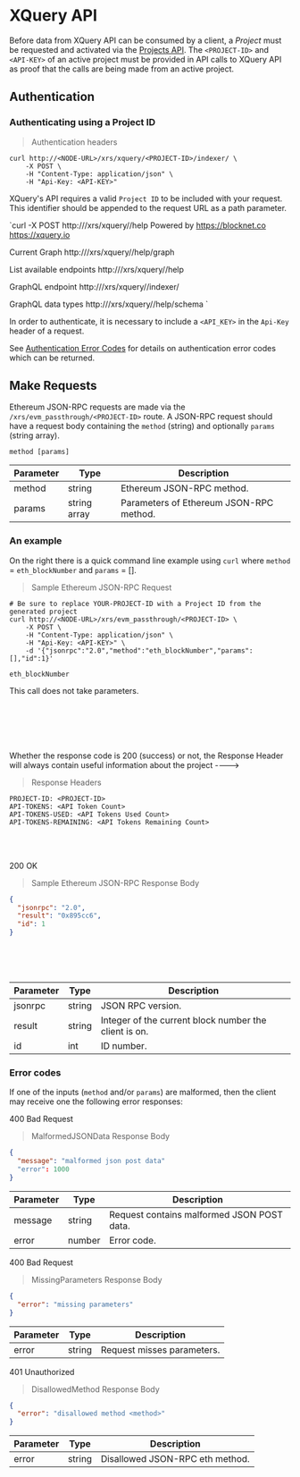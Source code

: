 # XQuery API

Before data from XQuery API can be consumed by a client, a *Project* must be
requested and activated via the [Projects API](/#projects-api-xquery-hydra). The `<PROJECT-ID>` and `<API-KEY>` of
an active project must be provided in API calls to XQuery API
as proof that the calls are being made from an active project.

## Authentication
### Authenticating using a Project ID

> Authentication headers

```shell
curl http://<NODE-URL>/xrs/xquery/<PROJECT-ID>/indexer/ \
    -X POST \
    -H "Content-Type: application/json" \
    -H "Api-Key: <API-KEY>" 
```

XQuery's API requires a valid `Project ID` to be included with your request. This identifier should be appended to the request URL as a path parameter.

`curl -X POST http://<NODE-URL>/xrs/xquery/<PROJECT-ID>/help
Powered by
	https://blocknet.co
	https://xquery.io

Current Graph
	http://<NODE-URL>/xrs/xquery/<PROJECT-ID>/help/graph

List available endpoints
	http://<NODE-URL>/xrs/xquery/<PROJECT-ID>/help

GraphQL endpoint
	http://<NODE-URL>/xrs/xquery/<PROJECT-ID>/indexer/

GraphQL data types
	http://<NODE-URL>/xrs/xquery/<PROJECT-ID>/help/schema
`


In order to authenticate, it is necessary to include a `<API_KEY>` in the `Api-Key` header of a request.

See [Authentication Error Codes](/#authentication-error-codes) for
details on authentication error codes which can be returned. 

## Make Requests
Ethereum JSON-RPC requests are made via the `/xrs/evm_passthrough/<PROJECT-ID>` route. A JSON-RPC request should have a request body containing the `method` (string) and optionally `params` (string array).

<code class="api-call">method [params]</code>

Parameter       | Type    | Description
----------------|---------|-------------
method       | string | Ethereum JSON-RPC method.
params        | string array | Parameters of Ethereum JSON-RPC method.
### An example
On the right there is a quick command line example using `curl` where `method` = `eth_blockNumber` and `params` = [].

> Sample Ethereum JSON-RPC Request

```shell
# Be sure to replace YOUR-PROJECT-ID with a Project ID from the generated project
curl http://<NODE-URL>/xrs/evm_passthrough/<PROJECT-ID> \
    -X POST \
    -H "Content-Type: application/json" \
    -H "Api-Key: <API-KEY>" \
    -d '{"jsonrpc":"2.0","method":"eth_blockNumber","params": [],"id":1}'
```

<code class="api-call">eth_blockNumber</code>

This call does not take parameters.

<br><br><br><br><br>
Whether the response code is 200 (success) or not, the Response Header
will always contain useful information about the project ---->
>  Response Headers

```shell
PROJECT-ID: <PROJECT-ID>
API-TOKENS: <API Token Count>
API-TOKENS-USED: <API Tokens Used Count>
API-TOKENS-REMAINING: <API Tokens Remaining Count>
```
<br><br>
<aside class="success">
200 OK
</aside>

> Sample Ethereum JSON-RPC Response Body

```json
{
  "jsonrpc": "2.0",
  "result": "0x895cc6",
  "id": 1
}
```
<br><br><br>

Parameter       | Type    | Description
----------------|---------|-------------
jsonrpc           | string  | JSON RPC version.
result           | string  | Integer of the current block number the client is on.
id           | int  | ID number.


### Error codes
 If one of the inputs (`method` and/or `params`) are malformed, then the client may receive one the following error responses:

<aside class="warning">
400 Bad Request
</aside>

> MalformedJSONData Response Body

```json
{
  "message": "malformed json post data"
  "error": 1000
}
```

Parameter       | Type    | Description
----------------|---------|-------------
message      | string | Request contains malformed JSON POST data.
error        | number | Error code.

<aside class="warning">
400 Bad Request
</aside>

> MissingParameters Response Body

```json
{
  "error": "missing parameters"
}
```

Parameter       | Type    | Description
----------------|---------|-------------
error        | string | Request misses parameters.

<aside class="warning">
401 Unauthorized
</aside>

> DisallowedMethod Response Body

```json
{
  "error": "disallowed method <method>"
}
```

Parameter       | Type    | Description
----------------|---------|-------------
error        | string | Disallowed JSON-RPC eth method.
